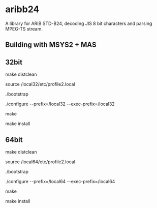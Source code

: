 aribb24
=======

A library for ARIB STD-B24, decoding JIS 8 bit characters and parsing MPEG-TS stream.

## Building with MSYS2 + MAS

## 32bit

make distclean

source /local32/etc/profile2.local

./bootstrap

./configure --prefix=/local32 --exec-prefix=/local32
 
make 

make install

 ## 64bit

make distclean

source /local64/etc/profile2.local

./bootstrap

./configure --prefix=/local64 --exec-prefix=/local64
 
make 

make install

 